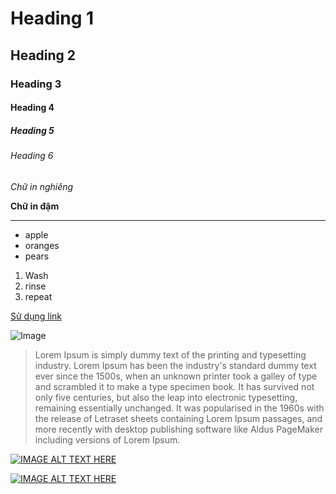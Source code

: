 <!-- headings -->
# Heading 1
## Heading 2
### Heading 3
#### Heading 4
##### Heading 5
###### Heading 6

<!-- Italics -->
_Chữ in nghiêng_

<!-- Bold -->
**Chữ in đậm**

<!--Horizontal rule  -->

---

<!-- Bullet list -->

* apple
* oranges
* pears

<!-- Number List -->

1. Wash
2. rinse
3. repeat

<!-- Link -->
[Sử dụng link](http://example.com)

<!-- Images -->

![Image](https://cdn.iconscout.com/icon/premium/png-512-thumb/markdown-6-570527.png)

<!--Blockquotes  -->

>Lorem Ipsum is simply dummy text of the printing and typesetting industry. Lorem Ipsum has been the industry's standard dummy text ever since the 1500s, when an unknown printer took a galley of type and scrambled it to make a type specimen book. It has survived not only five centuries, but also the leap into electronic typesetting, remaining essentially unchanged. It was popularised in the 1960s with the release of Letraset sheets containing Lorem Ipsum passages, and more recently with desktop publishing software like Aldus PageMaker including versions of Lorem Ipsum.

[![IMAGE ALT TEXT HERE](https://www.youtube.com/watch?v=HUBNt18RFbo)](https://www.youtube.com/watch?v=HUBNt18RFbo)

[![IMAGE ALT TEXT HERE](https://media-exp1.licdn.com/dms/image/C560BAQHMnA03XDdf3w/company-logo_200_200/0/1519855918965?e=2159024400&v=beta&t=CrP5Le1mWICRcaxIGNBuajHcHGFPuyNA5C8DI339lSk)](https://www.youtube.com/watch?v=HUBNt18RFbo)
